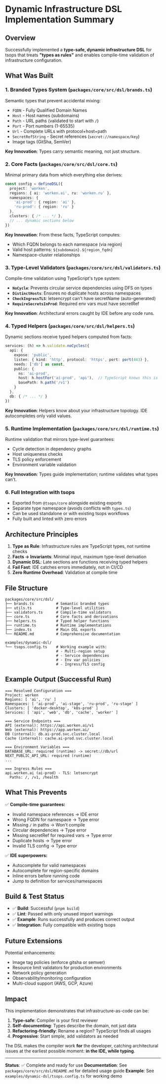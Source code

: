 # Dynamic Infrastructure DSL Implementation Summary

## Overview

Successfully implemented a **type-safe, dynamic infrastructure DSL** for tsops that treats **"types as rules"** and enables compile-time validation of infrastructure configuration.

## What Was Built

### 1. Branded Types System (`packages/core/src/dsl/brands.ts`)

Semantic types that prevent accidental mixing:
- `FQDN` - Fully Qualified Domain Names
- `Host` - Host names (subdomains)
- `Path` - URL paths (validated to start with `/`)
- `Port` - Port numbers (1-65535)
- `Url` - Complete URLs with protocol+host+path
- `SecretRefString` - Secret references (`secret://namespace/key`)
- Image tags (GitSha, SemVer)

**Key Innovation**: Types carry semantic meaning, not just structure.

### 2. Core Facts (`packages/core/src/dsl/core.ts`)

Minimal primary data from which everything else derives:
```typescript
const config = defineDSL({
  project: 'worken',
  regions: { ai: 'worken.ai', ru: 'worken.ru' },
  namespaces: {
    'ai-prod': { region: 'ai' },
    'ru-prod': { region: 'ru' }
  },
  clusters: { /* ... */ },
  // ... dynamic sections below
})
```

**Key Innovation**: From these facts, TypeScript computes:
- Which FQDN belongs to each namespace (via region)
- Valid host patterns: `${subdomain}.${region_fqdn}`
- Namespace-cluster relationships

### 3. Type-Level Validators (`packages/core/src/dsl/validators.ts`)

Compile-time validation using TypeScript's type system:
- **`NoCycle`**: Prevents circular service dependencies using DFS on types
- **`DistinctHosts`**: Ensures no duplicate hosts across namespaces
- **`CheckIngressTLS`**: letsencrypt can't have secretName (auto-generated)
- **`RequireSecretsInProd`**: Required env vars must have secretRef

**Key Innovation**: Architectural errors caught by IDE before any code runs.

### 4. Typed Helpers (`packages/core/src/dsl/helpers.ts`)

Dynamic sections receive typed helpers computed from facts:
```typescript
services: (h) => h.validate.noCycles({
  api: {
    expose: 'public',
    listen: { kind: 'http', protocol: 'https', port: port(443) },
    needs: ['db'] as const,
    public: {
      ns: 'ai-prod',
      host: h.hostFor('ai-prod', 'api'),  // TypeScript knows this is 'api.worken.ai'
      basePath: h.path('/v1')
    }
  },
  db: { /* ... */ }
})
```

**Key Innovation**: Helpers know about your infrastructure topology. IDE autocompletes only valid values.

### 5. Runtime Implementation (`packages/core/src/dsl/runtime.ts`)

Runtime validation that mirrors type-level guarantees:
- Cycle detection in dependency graphs
- Host uniqueness checks
- TLS policy enforcement
- Environment variable validation

**Key Innovation**: Types guide implementation; runtime validates what types can't.

### 6. Full Integration with tsops

- Exported from `@tsops/core` alongside existing exports
- Separate type namespace (avoids conflicts with `types.ts`)
- Can be used standalone or with existing tsops workflows
- Fully built and linted with zero errors

## Architecture Principles

1. **Type as Rule**: Infrastructure rules are TypeScript types, not runtime checks
2. **Facts → Invariants**: Minimal input, maximum type-level derivation
3. **Dynamic DSL**: Late sections are functions receiving typed helpers
4. **Fail Fast**: IDE catches errors immediately, not in CI/CD
5. **Zero Runtime Overhead**: Validation at compile time

## File Structure

```
packages/core/src/dsl/
├── brands.ts          # Semantic branded types
├── utils.ts           # Type-level utilities
├── validators.ts      # Compile-time validators
├── core.ts            # Core facts and derivations
├── helpers.ts         # Typed helper functions
├── runtime.ts         # Runtime implementations
├── index.ts           # Main DSL exports
└── README.md          # Comprehensive documentation

examples/dynamic-dsl/
└── tsops.config.ts    # Working example with:
                       # - Multi-region setup
                       # - Service dependencies
                       # - Env var policies
                       # - Ingress/TLS config
```

## Example Output (Successful Run)

```
=== Resolved Configuration ===
Project: worken
Regions: [ 'ai', 'ru' ]
Namespaces: [ 'ai-prod', 'ai-stage', 'ru-prod', 'ru-stage' ]
Clusters: [ 'docker-desktop', 'k8s-prod' ]
Services: [ 'api', 'web', 'db', 'cache', 'worker' ]

=== Service Endpoints ===
API (external): https://api.worken.ai/v1
Web (external): https://app.worken.ai/
DB (internal): db.ai-prod.svc.cluster.local
Cache (internal): cache.ai-prod.svc.cluster.local

=== Environment Variables ===
DATABASE_URL: required (runtime) -> secret://db/url
NEXT_PUBLIC_API_URL: required (runtime)
...

=== Ingress Rules ===
api.worken.ai (ai-prod) - TLS: letsencrypt
  Paths: /, /v1, /health
```

## What This Prevents

✅ **Compile-time guarantees:**
- Invalid namespace references → IDE error
- Wrong FQDN for namespace → Type error
- Missing `/` in paths → Won't compile
- Circular dependencies → Type error
- Missing secretRef for required vars → Type error
- Duplicate hosts → Type error
- Invalid TLS config → Type error

✅ **IDE superpowers:**
- Autocomplete for valid namespaces
- Autocomplete for region-specific domains
- Inline errors before running code
- Jump to definition for services/namespaces

## Build & Test Status

- ✅ **Build**: Successful (`pnpm build`)
- ✅ **Lint**: Passed with only unused import warnings
- ✅ **Example**: Runs successfully and produces correct output
- ✅ **Integration**: Fully compatible with existing tsops

## Future Extensions

Potential enhancements:
- Image tag policies (enforce gitsha or semver)
- Resource limit validators for production environments
- Network policy generation
- Observability/monitoring configuration
- Multi-cloud support (AWS, GCP, Azure)

## Impact

This implementation demonstrates that infrastructure-as-code can be:
1. **Type-safe**: Compiler is your first reviewer
2. **Self-documenting**: Types describe the domain, not just data
3. **Refactoring-friendly**: Rename a region? TypeScript finds all usages
4. **Progressive**: Start simple, add validators as needed

The DSL makes the compiler work **for** the developer, catching architectural issues at the earliest possible moment: **in the IDE, while typing**.

---

**Status**: ✅ Complete and ready for use
**Documentation**: See `packages/core/src/dsl/README.md` for detailed usage guide
**Example**: See `examples/dynamic-dsl/tsops.config.ts` for working demo
